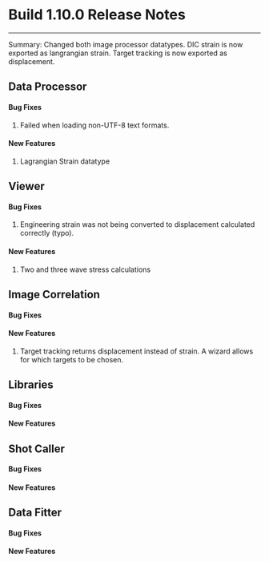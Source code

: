 # Build 1.10.0 Release Notes
---

Summary: Changed both image processor datatypes. DIC strain is now exported as langrangian strain. Target tracking is now exported as displacement.


## Data Processor
#### Bug Fixes
1. Failed when loading non-UTF-8 text formats.

#### New Features
1. Lagrangian Strain datatype

## Viewer
#### Bug Fixes
1. Engineering strain was not being converted to displacement calculated correctly (typo). 

#### New Features
1. Two and three wave stress calculations

## Image Correlation
#### Bug Fixes

#### New Features
1. Target tracking returns displacement instead of strain. A wizard allows for which targets to be chosen.

## Libraries
#### Bug Fixes
#### New Features

## Shot Caller
#### Bug Fixes
#### New Features

## Data Fitter
#### Bug Fixes
#### New Features



